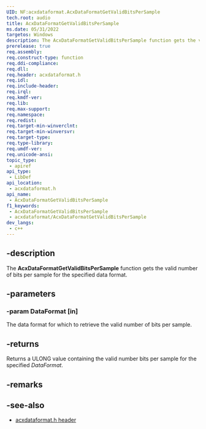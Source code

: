 ```yaml
---
UID: NF:acxdataformat.AcxDataFormatGetValidBitsPerSample
tech.root: audio
title: AcxDataFormatGetValidBitsPerSample
ms.date: 05/31/2022
targetos: Windows
description: The AcxDataFormatGetValidBitsPerSample function gets the valid number of bits per sample for the specified data format.
prerelease: true
req.assembly: 
req.construct-type: function
req.ddi-compliance: 
req.dll: 
req.header: acxdataformat.h
req.idl: 
req.include-header: 
req.irql: 
req.kmdf-ver: 
req.lib: 
req.max-support: 
req.namespace: 
req.redist: 
req.target-min-winverclnt: 
req.target-min-winversvr: 
req.target-type: 
req.type-library: 
req.umdf-ver: 
req.unicode-ansi: 
topic_type:
 - apiref
api_type:
 - LibDef
api_location:
 - acxdataformat.h
api_name:
 - AcxDataFormatGetValidBitsPerSample
f1_keywords:
 - AcxDataFormatGetValidBitsPerSample
 - acxdataformat/AcxDataFormatGetValidBitsPerSample
dev_langs:
 - c++
---
```


## -description

The **AcxDataFormatGetValidBitsPerSample** function gets the valid number of bits per sample for the specified data format.

## -parameters

### -param DataFormat [in]

The data format for which to retrieve the valid number of bits per sample.

## -returns

Returns a ULONG value containing the valid number bits per sample for the specified *DataFormat*.

## -remarks

## -see-also

- [acxdataformat.h header](index.md)

